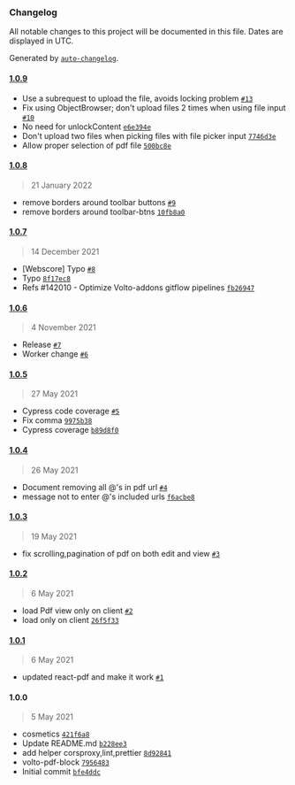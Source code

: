 ### Changelog

All notable changes to this project will be documented in this file. Dates are displayed in UTC.

Generated by [`auto-changelog`](https://github.com/CookPete/auto-changelog).

#### [1.0.9](https://github.com/eea/volto-pdf-block/compare/1.0.8...1.0.9)

- Use a subrequest to upload the file, avoids locking problem [`#13`](https://github.com/eea/volto-pdf-block/pull/13)
- Fix using ObjectBrowser; don't upload files 2 times when using file input [`#10`](https://github.com/eea/volto-pdf-block/pull/10)
- No need for unlockContent [`e6e394e`](https://github.com/eea/volto-pdf-block/commit/e6e394e05000b320d7ce1475140806b43c2dab22)
- Don't upload two files when picking files with file picker input [`7746d3e`](https://github.com/eea/volto-pdf-block/commit/7746d3e6dc91fff9001b8dc2279049cd78459477)
- Allow proper selection of pdf file [`500bc8e`](https://github.com/eea/volto-pdf-block/commit/500bc8e4b1f4ef81143886c279ba2409d399a60a)

#### [1.0.8](https://github.com/eea/volto-pdf-block/compare/1.0.7...1.0.8)

> 21 January 2022

- remove borders around toolbar buttons [`#9`](https://github.com/eea/volto-pdf-block/pull/9)
- remove borders around toolbar-btns [`10fb8a0`](https://github.com/eea/volto-pdf-block/commit/10fb8a010e78f2f1d92a7446d1d585f0e6d18021)

#### [1.0.7](https://github.com/eea/volto-pdf-block/compare/1.0.6...1.0.7)

> 14 December 2021

- [Webscore] Typo [`#8`](https://github.com/eea/volto-pdf-block/pull/8)
- Typo [`8f17ec8`](https://github.com/eea/volto-pdf-block/commit/8f17ec861f1ee72433ee6d76f5a870832db69cba)
- Refs #142010 - Optimize Volto-addons gitflow pipelines [`fb26947`](https://github.com/eea/volto-pdf-block/commit/fb26947b662e097b642bf68c73651c0ab0be544e)

#### [1.0.6](https://github.com/eea/volto-pdf-block/compare/1.0.5...1.0.6)

> 4 November 2021

- Release [`#7`](https://github.com/eea/volto-pdf-block/pull/7)
- Worker change [`#6`](https://github.com/eea/volto-pdf-block/pull/6)

#### [1.0.5](https://github.com/eea/volto-pdf-block/compare/1.0.4...1.0.5)

> 27 May 2021

- Cypress code coverage [`#5`](https://github.com/eea/volto-pdf-block/pull/5)
- Fix comma [`9975b38`](https://github.com/eea/volto-pdf-block/commit/9975b3849012fb9653f6a22a5a3d53c223d858bd)
- Cypress coverage [`b89d8f0`](https://github.com/eea/volto-pdf-block/commit/b89d8f0ce0e480246bb31dde66f99ea1b776d914)

#### [1.0.4](https://github.com/eea/volto-pdf-block/compare/1.0.3...1.0.4)

> 26 May 2021

- Document removing all @'s in pdf url [`#4`](https://github.com/eea/volto-pdf-block/pull/4)
- message not to enter @'s included urls [`f6acbe8`](https://github.com/eea/volto-pdf-block/commit/f6acbe80de36ccbd7f2809aad74264b935fb726a)

#### [1.0.3](https://github.com/eea/volto-pdf-block/compare/1.0.2...1.0.3)

> 19 May 2021

- fix scrolling,pagination of pdf on both edit and view [`#3`](https://github.com/eea/volto-pdf-block/pull/3)

#### [1.0.2](https://github.com/eea/volto-pdf-block/compare/1.0.1...1.0.2)

> 6 May 2021

- load Pdf view only on client [`#2`](https://github.com/eea/volto-pdf-block/pull/2)
- load only on client [`26f5f33`](https://github.com/eea/volto-pdf-block/commit/26f5f33b04d0e5c6fe36ea236a485fc3e027ae31)

#### [1.0.1](https://github.com/eea/volto-pdf-block/compare/1.0.0...1.0.1)

> 6 May 2021

- updated react-pdf and make it work [`#1`](https://github.com/eea/volto-pdf-block/pull/1)

#### 1.0.0

> 5 May 2021

- cosmetics [`421f6a8`](https://github.com/eea/volto-pdf-block/commit/421f6a8870b989c21e42c05cad43e1d557991b50)
- Update README.md [`b228ee3`](https://github.com/eea/volto-pdf-block/commit/b228ee370a327e3b9ee42bd17eae73522b95576e)
- add helper corsproxy,lint,prettier [`8d92841`](https://github.com/eea/volto-pdf-block/commit/8d92841b6f236866b7be8e765b318145002b0ed0)
- volto-pdf-block [`7956483`](https://github.com/eea/volto-pdf-block/commit/79564831a09561ef86d039991d24203cc3806b5d)
- Initial commit [`bfe4ddc`](https://github.com/eea/volto-pdf-block/commit/bfe4ddcefec32aec26664c96ff625942c91284ca)
